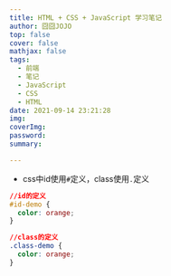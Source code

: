 ```yaml
---
title: HTML + CSS + JavaScript 学习笔记
author: 囧囧JOJO
top: false
cover: false
mathjax: false
tags:
  - 前端
  - 笔记
  - JavaScript
  - CSS
  - HTML
date: 2021-09-14 23:21:28
img:
coverImg:
password:
summary:

---
```


- css中id使用`#`定义，class使用`.`定义
```css
//id的定义
#id-demo {
  color: orange;
}
```
```css
//class的定义
.class-demo {
  color: orange;
}
```
